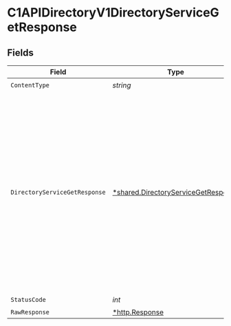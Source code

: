 # C1APIDirectoryV1DirectoryServiceGetResponse


## Fields

| Field                                                                                                                                                                                                               | Type                                                                                                                                                                                                                | Required                                                                                                                                                                                                            | Description                                                                                                                                                                                                         |
| ------------------------------------------------------------------------------------------------------------------------------------------------------------------------------------------------------------------- | ------------------------------------------------------------------------------------------------------------------------------------------------------------------------------------------------------------------- | ------------------------------------------------------------------------------------------------------------------------------------------------------------------------------------------------------------------- | ------------------------------------------------------------------------------------------------------------------------------------------------------------------------------------------------------------------- |
| `ContentType`                                                                                                                                                                                                       | *string*                                                                                                                                                                                                            | :heavy_check_mark:                                                                                                                                                                                                  | N/A                                                                                                                                                                                                                 |
| `DirectoryServiceGetResponse`                                                                                                                                                                                       | [*shared.DirectoryServiceGetResponse](../../models/shared/directoryservicegetresponse.md)                                                                                                                           | :heavy_minus_sign:                                                                                                                                                                                                  |  The Directory Service Get Response returns a directory view with a directory and JSONPATHs indicating the<br/> location in the expanded array that items are expanded as indicated by the expand mask in the request.<br/> |
| `StatusCode`                                                                                                                                                                                                        | *int*                                                                                                                                                                                                               | :heavy_check_mark:                                                                                                                                                                                                  | N/A                                                                                                                                                                                                                 |
| `RawResponse`                                                                                                                                                                                                       | [*http.Response](https://pkg.go.dev/net/http#Response)                                                                                                                                                              | :heavy_minus_sign:                                                                                                                                                                                                  | N/A                                                                                                                                                                                                                 |